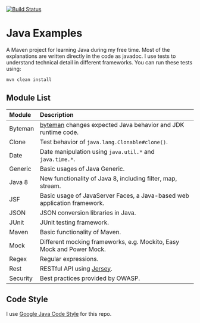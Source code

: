 [![Build Status][travis-img]][travis]

# Java Examples

A Maven project for learning Java during my free time. Most of the explanations are
written directly in the code as javadoc. I use tests to understand technical detail
in different frameworks. You can run these tests using:

    mvn clean install

## Module List

Module | Description
:--- | :---
Byteman | [byteman][bm] changes expected Java behavior and JDK runtime code.
Clone | Test behavior of `java.lang.Clonable#clone()`.
Date | Date manipulation using `java.util.*` and `java.time.*`.
Generic | Basic usages of Java Generic.
Java 8 | New functionality of Java 8, including filter, map, stream.
JSF | Basic usage of JavaServer Faces, a Java-based web application framework.
JSON | JSON conversion libraries in Java.
JUnit | JUnit testing framework.
Maven | Basic functionality of Maven.
Mock | Different mocking frameworks, e.g. Mockito, Easy Mock and Power Mock.
Regex | Regular expressions.
Rest | RESTful API using [Jersey][jersey].
Security | Best practices provided by OWASP.

## Code Style

I use [Google Java Code Style][style-java] for this repo.

[bm]: http://byteman.jboss.org
[jersey]: https://jersey.github.io
[style-java]: https://google.github.io/styleguide/javaguide.html
[travis]: https://travis-ci.org/mincong-h/java-examples
[travis-img]: https://travis-ci.org/mincong-h/java-examples.svg?branch=master
